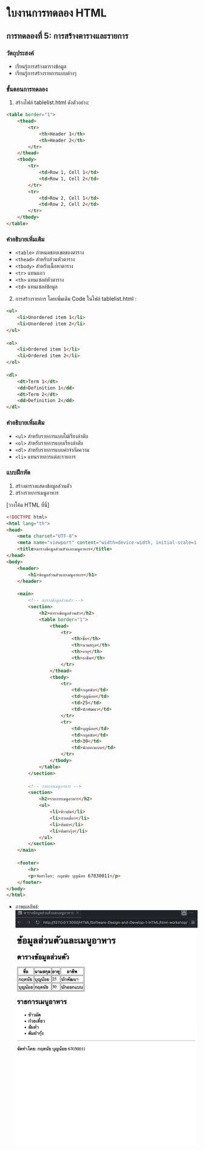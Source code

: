 # ใบงานการทดลอง HTML

## การทดลองที่ 5: การสร้างตารางและรายการ
### วัตถุประสงค์
- เรียนรู้การสร้างตารางข้อมูล
- เรียนรู้การสร้างรายการแบบต่างๆ

### ขั้นตอนการทดลอง
1. สร้างไฟล์ tablelist.html ดังตัวอย่าง:
```html
<table border="1">
    <thead>
        <tr>
            <th>Header 1</th>
            <th>Header 2</th>
        </tr>
    </thead>
    <tbody>
        <tr>
            <td>Row 1, Cell 1</td>
            <td>Row 1, Cell 2</td>
        </tr>
        <tr>
            <td>Row 2, Cell 1</td>
            <td>Row 2, Cell 2</td>
        </tr>
    </tbody>
</table>
```

### คำอธิบายเพิ่มเติม
- `<table>` กำหนดขอบเขตของตาราง
- `<thead>` สำหรับส่วนหัวตาราง
- `<tbody>` สำหรับเนื้อหาตาราง
- `<tr>` แทนแถว
- `<th>` แทนเซลล์หัวตาราง
- `<td>` แทนเซลล์ข้อมูล

2. การสร้างรายการ โดยเพิ่มเติม Code ในไฟล์ tablelist.html :
```html
<ul>
    <li>Unordered item 1</li>
    <li>Unordered item 2</li>
</ul>

<ol>
    <li>Ordered item 1</li>
    <li>Ordered item 2</li>
</ol>

<dl>
    <dt>Term 1</dt>
    <dd>Definition 1</dd>
    <dt>Term 2</dt>
    <dd>Definition 2</dd>
</dl>
```

### คำอธิบายเพิ่มเติม
- `<ul>` สำหรับรายการแบบไม่เรียงลำดับ
- `<ol>` สำหรับรายการแบบเรียงลำดับ
- `<dl>` สำหรับรายการแบบคำจำกัดความ
- `<li>` แทนรายการแต่ละรายการ

### แบบฝึกหัด
1. สร้างตารางแสดงข้อมูลส่วนตัว
2. สร้างรายการเมนูอาหาร

[วางโค้ด HTML ที่นี่]
```html
<!DOCTYPE html>
<html lang="th">
<head>
    <meta charset="UTF-8">
    <meta name="viewport" content="width=device-width, initial-scale=1.0">
    <title>ตารางข้อมูลส่วนตัวและเมนูอาหาร</title>
</head>
<body>
    <header>
        <h1>ข้อมูลส่วนตัวและเมนูอาหาร</h1>
    </header>

    <main>
        <!-- ตารางข้อมูลส่วนตัว -->
        <section>
            <h2>ตารางข้อมูลส่วนตัว</h2>
            <table border="1">
                <thead>
                    <tr>
                        <th>ชื่อ</th>
                        <th>นามสกุล</th>
                        <th>อายุ</th>
                        <th>อาชีพ</th>
                    </tr>
                </thead>
                <tbody>
                    <tr>
                        <td>กฤตนัย</td>
                        <td>บุญน้อย</td>
                        <td>25</td>
                        <td>นักพัฒนา</td>
                    </tr>
                    <tr>
                        <td>บุญน้อย</td>
                        <td>กฤตนัย</td>
                        <td>30</td>
                        <td>นักออกแบบ</td>
                    </tr>
                </tbody>
            </table>
        </section>

        <!-- รายการเมนูอาหาร -->
        <section>
            <h2>รายการเมนูอาหาร</h2>
            <ul>
                <li>ข้าวผัด</li>
                <li>ก๋วยเตี๋ยว</li>
                <li>ส้มตำ</li>
                <li>ต้มยำกุ้ง</li>
            </ul>
        </section>
    </main>

    <footer>
        <hr>
        <p>จัดทำโดย: กฤตนัย บุญน้อย 67030011</p>
    </footer>
</body>
</html>
```
- ภาพผลลัพธ์:
![Lab5_tablelist.html](/html-workshop/screenshot/Lab5_tablelist.png)
